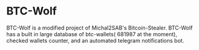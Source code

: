 # BTC-Wolf
BTC-Wolf is a modified project of Michal2SAB's Bitcoin-Stealer. BTC-Wolf has a built in large database of btc-wallets( 681987 at the moment), checked wallets counter, and an automated telegram notifications bot.
